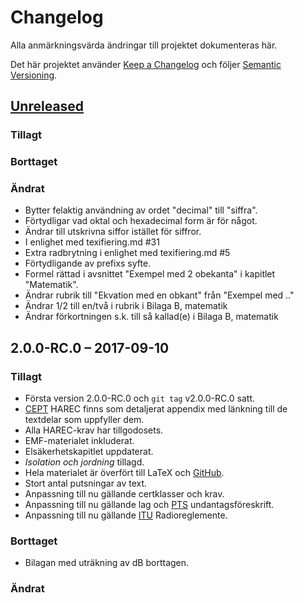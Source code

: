 # Changelog
Alla anmärkningsvärda ändringar till projektet dokumenteras här.

Det här projektet använder [Keep a Changelog](http://keepachangelog.com/en/1.0.0/)
och följer [Semantic Versioning](http://semver.org/spec/v2.0.0.html).

## [Unreleased]

### Tillagt 

### Borttaget

### Ändrat
- Bytter felaktig användning av ordet "decimal" till "siffra".
- Förtydligar vad oktal och hexadecimal form är för något.
- Ändrar till utskrivna siffor istället för siffror.
- I enlighet med texifiering.md #31
- Extra radbrytning i enlighet med texifiering.md #5
- Förtydligande av prefixs syfte.
- Formel rättad i avsnittet "Exempel med 2 obekanta" i kapitlet "Matematik".
- Ändrar rubrik till "Ekvation med en obkant" från "Exempel med .."
- Ändrar 1/2 till en/två i rubrik i Bilaga B, matematik
- Ändrar förkortningen s.k. till så kallad(e) i Bilaga B, matematik


## 2.0.0-RC.0 – 2017-09-10
### Tillagt
- Första version 2.0.0-RC.0 och `git tag` v2.0.0-RC.0 satt.
- [CEPT](https://cept.org) HAREC finns som detaljerat appendix med länkning till de textdelar som
  uppfyller dem.
- Alla HAREC-krav har tillgodosets.
- EMF-materialet inkluderat.
- Elsäkerhetskapitlet uppdaterat.
- _Isolation och jordning_ tillagd.
- Hela materialet är överfört till LaTeX och [GitHub](https://github.com).
- Stort antal putsningar av text.
- Anpassning till nu gällande certklasser och krav.
- Anpassning till nu gällande lag och [PTS](https://www.pts.se) undantagsföreskrift.
- Anpassning till nu gällande [ITU](https://www.itu.int) Radioreglemente.
	
### Borttaget
- Bilagan med uträkning av dB borttagen.

### Ändrat

[Unreleased]: https://github.com/SverigesSandareamatorer/SSA-Akademin/compare/8141940...HEAD
